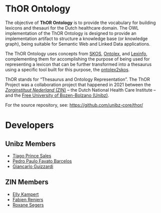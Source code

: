 # ThOR Ontology

The objective of **ThOR Ontology** is to provide the vocabulary for building lexicons and thesauri for the Dutch healthcare domain. The OWL implementation of the ThOR Ontology is designed to provide an implementation artifact to structure a knowledge base (or knowledge graph), being suitable for Semantic Web and Linked Data applications.

The ThOR Ontology uses concepts from [SKOS](https://www.w3.org/TR/skos-reference/), [Ontolex](https://www.w3.org/2016/05/ontolex/), and [Lexinfo](https://github.com/ontolex/lexinfo), complementing them for accomplishing the purpose of being used for representing a lexicon that can be further transformed into a thesaurus using a specific tool built for this purpose, the [ontolex2skos](https://github.com/unibz-core/ontolex2skos).

ThOR stands for “Thesaurus and Ontology Representation”. The ThOR Project was a collaboration project that happened in 2021 between the [*Zorginstituut Nederland* (ZIN)](https://english.zorginstituutnederland.nl/) – the Dutch National Health Care Institute – and the [Free University of Bozen-Bolzano (Unibz)](https://unibz.it/).

For the source repository, see: <https://github.com/unibz-core/thor/>

# Developers

## Unibz Members

- [Tiago Prince Sales](https://scholar.google.it/citations?user=bfaMR2YAAAAJ&hl=it)
- [Pedro Paulo Favato Barcelos](https://scholar.google.com/citations?user=1kF9FGwAAAAJ&hl=pt-PT)
- [Giancarlo Guizzardi](https://scholar.google.com/citations?user=nnfVBt8AAAAJ&hl=en)

## ZIN Members

- [Elly Kampert](https://www.linkedin.com/in/elly-kampert-van-galen/)
- [Fabien Reniers](https://www.linkedin.com/in/fabienreniers/)
- [Roxane Segers](https://www.linkedin.com/in/roxanesegers/)
